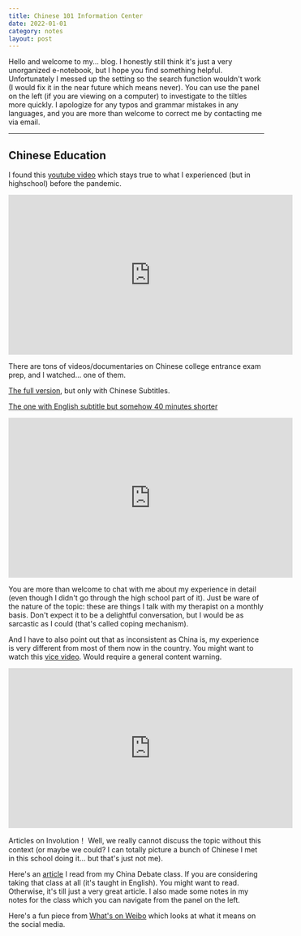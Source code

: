 ```yaml
---
title: Chinese 101 Information Center
date: 2022-01-01
category: notes
layout: post
---
```


Hello and welcome to my... blog. I honestly still think it's just a very unorganized e-notebook, but I hope you find something helpful. Unfortunately I messed up the setting so the search function wouldn't work (I would fix it in the near future which means never). You can use the panel on the left (if you are viewing on a computer) to investigate to the tiltles more quickly. I apologize for any typos and grammar mistakes in any languages, and you are more than welcome to correct me by contacting me via email. 

---

## Chinese Education

I found this [youtube video](https://youtu.be/H6RlWqL2W8Y) which stays true to what I experienced (but in highschool) before the pandemic.

<iframe width="560" height="315" src="https://www.youtube.com/embed/H6RlWqL2W8Y" title="YouTube video player" frameborder="0" allow="accelerometer; autoplay; clipboard-write; encrypted-media; gyroscope; picture-in-picture" allowfullscreen></iframe>

There are tons of videos/documentaries on Chinese college entrance exam prep, and I watched... one of them. 

[The full version](https://www.youtube.com/watch?v=0WZPKZo5Yvg), but only with Chinese Subtitles.  

[The one with English subtitle but somehow 40 minutes shorter](https://www.youtube.com/watch?v=qyvHC9ryn8M) 

<iframe width="560" height="315" src="https://www.youtube.com/embed/qyvHC9ryn8M" title="YouTube video player" frameborder="0" allow="accelerometer; autoplay; clipboard-write; encrypted-media; gyroscope; picture-in-picture" allowfullscreen></iframe>

You are more than welcome to chat with me about my experience in detail (even though I didn't go through the high school part of it). Just be ware of the nature of the topic: these are things I talk with my therapist on a monthly basis. Don't expect it to be a delightful conversation, but I would be as sarcastic as I could (that's called coping mechanism).

And I have to also point out that as inconsistent as China is, my experience is very different from most of them now in the country. You might want to watch this [vice video](https://www.youtube.com/watch?v=Pa7eZffuQps). Would require a general content warning. 

<iframe width="560" height="315" src="https://www.youtube-nocookie.com/embed/Pa7eZffuQps" title="YouTube video player" frameborder="0" allow="accelerometer; autoplay; clipboard-write; encrypted-media; gyroscope; picture-in-picture" allowfullscreen></iframe>

Articles on Involution！
Well, we really cannot discuss the topic without this context (or maybe we could? I can totally picture a bunch of Chinese I met in this school doing it... but that's just not me). 

Here's an [article](https://www.readingthechinadream.com/lai-youxuan-ldquodelivery-drivers-stuck-in-the-systemrdquo.html) I read from my China Debate class. If you are considering taking that class at all (it's taught in English). You might want to read. Otherwise, it's till just a very great article. I also made some notes in my notes for the class which you can navigate from the panel on the left. 

Here's a fun piece from [What's on Weibo](https://www.whatsonweibo.com/the-concept-of-involution-neijuan-on-chinese-social-media/#:~:text=As%20explained%20by%20Jialing%20Xie,grows%2C%20per%20capita%20wealth%20decreases.) which looks at what it means on the social media.


